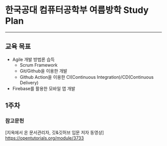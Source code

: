 # 한국공대 컴퓨터공학부 여름방학 Study Plan
---
## 교육 목표
  * Agile 개발 방법론 습득
    * Scrum Framework
    * Git/Github을 이용한 개발
    * Github Action을 이용한 CI(Continuous Integration)/CD(Continuous Delivery)
  * Firebase를 활용한 모바일 앱 개발
## 1주차

### 참고문헌
[지옥에서 온 문서관리자, 깃&깃허브 입문 저자 동영상] https://opentutorials.org/module/3733
